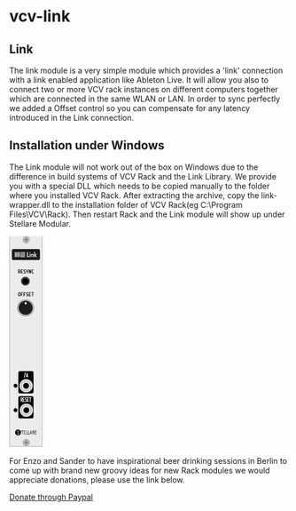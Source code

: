 # vcv-link

## Link ##
The link module is a very simple module which provides a 'link' connection with a link enabled application like Ableton Live. It will allow you also to connect two or more VCV rack instances on different computers together which are connected in the same WLAN or LAN. In order to sync perfectly we added a Offset control so you can compensate for any latency introduced in the Link connection.

## Installation under Windows ##
The Link module will not work out of the box on Windows due to the difference in build systems of VCV Rack and the Link Library. We provide you with a special DLL which needs to be copied manually to the folder where you installed VCV Rack. After extracting the archive, copy the link-wrapper.dll to the installation folder of VCV Rack(eg C:\Program Files\VCV\Rack). Then restart Rack and the Link module will show up under Stellare Modular.

![Link](./link.png)

For Enzo and Sander to have inspirational beer drinking sessions in Berlin to come up with brand new groovy ideas for new Rack modules we would appreciate donations, please use the link below.

[Donate through Paypal](https://paypal.me/stellaremodular)
